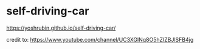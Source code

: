 # self-driving-car


https://yoshrubin.github.io/self-driving-car/



credit to: https://www.youtube.com/channel/UC3XGlNq8O5hZlZBJlSFB4jg
